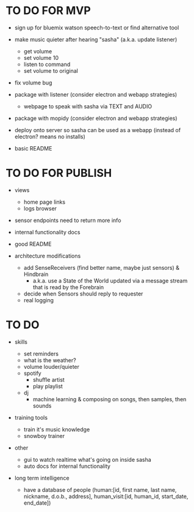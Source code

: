 # TO DO FOR MVP

- sign up for bluemix watson speech-to-text or find alternative tool
- make music quieter after hearing "sasha" (a.k.a. update listener)
    - get volume
    - set volume 10
    - listen to command
    - set volume to original
- fix volume bug

- package with listener (consider electron and webapp strategies)
    - webpage to speak with sasha via TEXT and AUDIO
- package with mopidy (consider electron and webapp strategies)
- deploy onto server so sasha can be used as a webapp (instead of electron? means no installs)

- basic README

# TO DO FOR PUBLISH

- views
    - home page links
    - logs browser
- sensor endpoints need to return more info

- internal functionality docs
- good README

- architecture modifications
    - add SenseReceivers (find better name, maybe just sensors) & Hindbrain
        - a.k.a. use a State of the World updated via a message stream that is read by the Forebrain
    - decide when Sensors should reply to requester
    - real logging

# TO DO

- skills
    - set reminders
    - what is the weather?
    - volume louder/quieter
    - spotify
        - shuffle artist
        - play playlist
    * dj
        * machine learning & composing on songs, then samples, then sounds

- training tools
    - train it's music knowledge
    - snowboy trainer

- other
    - gui to watch realtime what's going on inside sasha
    - auto docs for internal functionality

- long term intelligence
    - have a database of people (human:[id, first name, last name, nickname, d.o.b., address], human_visit:[id, human_id, start_date, end_date])
